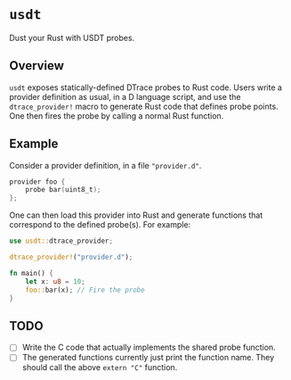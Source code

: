 # `usdt`

Dust your Rust with USDT probes.

## Overview

`usdt` exposes statically-defined DTrace probes to Rust code. Users write a provider definition
as usual, in a D language script, and use the `dtrace_provider!` macro to generate Rust code
that defines probe points. One then fires the probe by calling a normal Rust function.

## Example

Consider a provider definition, in a file `"provider.d"`.

```d
provider foo {
	probe bar(uint8_t);
};
```

One can then load this provider into Rust and generate functions that correspond to the defined
probe(s). For example:

```rust
use usdt::dtrace_provider;

dtrace_provider!("provider.d");

fn main() {
	let x: u8 = 10;
	foo::bar(x); // Fire the probe
}
```

## TODO

- [ ] Write the C code that actually implements the shared probe function.
- [ ] The generated functions currently just print the function name. They should call
the above `extern "C"` function.
